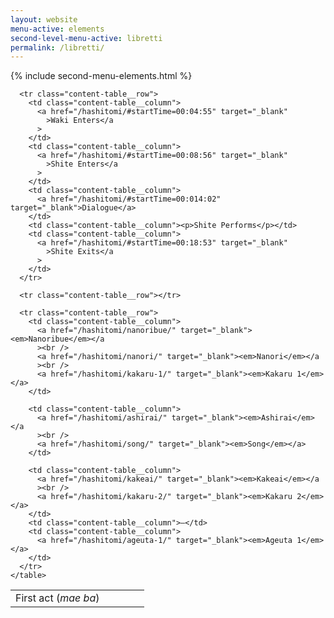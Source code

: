 ```yaml
---
layout: website
menu-active: elements
second-level-menu-active: libretti
permalink: /libretti/
---
```


{% include second-menu-elements.html %}

<main class="page-content">
  <div class="text-container">
    <table class="content-table">
      <tr class="content-table__row--header">
        <td id="Waki-enters" class="content-table__column">
          First act (<em>mae ba</em>)
        </td>
        <td class="content-table__column"></td>
        <td class="content-table__column"></td>
        <td class="content-table__column"></td>
        <td class="content-table__column"></td>
      </tr>

      <tr class="content-table__row">
        <td class="content-table__column">
          <a href="/hashitomi/#startTime=00:04:55" target="_blank"
            >Waki Enters</a
          >
        </td>
        <td class="content-table__column">
          <a href="/hashitomi/#startTime=00:08:56" target="_blank"
            >Shite Enters</a
          >
        </td>
        <td class="content-table__column">
          <a href="/hashitomi/#startTime=00:014:02" target="_blank">Dialogue</a>
        </td>
        <td class="content-table__column"><p>Shite Performs</p></td>
        <td class="content-table__column">
          <a href="/hashitomi/#startTime=00:18:53" target="_blank"
            >Shite Exits</a
          >
        </td>
      </tr>

      <tr class="content-table__row"></tr>

      <tr class="content-table__row">
        <td class="content-table__column">
          <a href="/hashitomi/nanoribue/" target="_blank"><em>Nanoribue</em></a
          ><br />
          <a href="/hashitomi/nanori/" target="_blank"><em>Nanori</em></a
          ><br />
          <a href="/hashitomi/kakaru-1/" target="_blank"><em>Kakaru 1</em></a>
        </td>

        <td class="content-table__column">
          <a href="/hashitomi/ashirai/" target="_blank"><em>Ashirai</em></a
          ><br />
          <a href="/hashitomi/song/" target="_blank"><em>Song</em></a>
        </td>

        <td class="content-table__column">
          <a href="/hashitomi/kakeai/" target="_blank"><em>Kakeai</em></a
          ><br />
          <a href="/hashitomi/kakaru-2/" target="_blank"><em>Kakaru 2</em></a>
        </td>
        <td class="content-table__column">–</td>
        <td class="content-table__column">
          <a href="/hashitomi/ageuta-1/" target="_blank"><em>Ageuta 1</em></a>
        </td>
      </tr>
    </table>
  </div>
</main>

